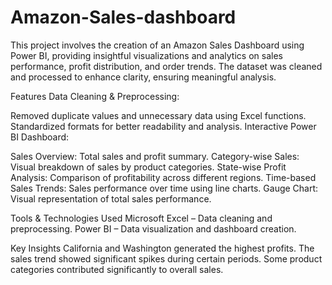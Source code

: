 # Amazon-Sales-dashboard

This project involves the creation of an Amazon Sales Dashboard using Power BI, providing insightful visualizations and analytics on sales performance, profit distribution, and order trends. The dataset was cleaned and processed to enhance clarity, ensuring meaningful analysis.

Features
Data Cleaning & Preprocessing:

Removed duplicate values and unnecessary data using Excel functions.
Standardized formats for better readability and analysis.
Interactive Power BI Dashboard:

Sales Overview: Total sales and profit summary.
Category-wise Sales: Visual breakdown of sales by product categories.
State-wise Profit Analysis: Comparison of profitability across different regions.
Time-based Sales Trends: Sales performance over time using line charts.
Gauge Chart: Visual representation of total sales performance.

Tools & Technologies Used
Microsoft Excel – Data cleaning and preprocessing.
Power BI – Data visualization and dashboard creation.

Key Insights
California and Washington generated the highest profits.
The sales trend showed significant spikes during certain periods.
Some product categories contributed significantly to overall sales.
